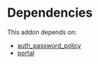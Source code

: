 # Dependencies

This addon depends on:

- [auth_password_policy](https://github.com/bringout/oca-ocb-security/tree/91f433a47b5dc8d99adf130ce8c6d0cb54a17359/odoo-bringout-oca-ocb-auth_password_policy)
- [portal](https://github.com/bringout/oca-ocb-website/tree/03e03d5574c9d9e357b09fadc1b8eea46aeb8fc8/odoo-bringout-oca-ocb-portal)
